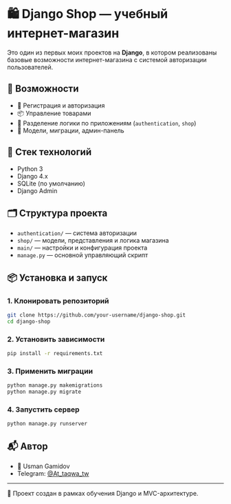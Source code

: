 # 🛍️ Django Shop — учебный интернет-магазин

Это один из первых моих проектов на **Django**, в котором реализованы базовые возможности интернет-магазина с системой авторизации пользователей.

## 🚀 Возможности

- 👤 Регистрация и авторизация
- 📦 Управление товарами
- 🔐 Разделение логики по приложениям (`authentication`, `shop`)
- 🧱 Модели, миграции, админ-панель

## 🧰 Стек технологий

- Python 3
- Django 4.x
- SQLite (по умолчанию)
- Django Admin

## 🗂️ Структура проекта

- `authentication/` — система авторизации
- `shop/` — модели, представления и логика магазина
- `main/` — настройки и конфигурация проекта
- `manage.py` — основной управляющий скрипт

## 📦 Установка и запуск

### 1. Клонировать репозиторий
```bash
git clone https://github.com/your-username/django-shop.git
cd django-shop
```

### 2. Установить зависимости
```bash
pip install -r requirements.txt
```

### 3. Применить миграции
```bash
python manage.py makemigrations
python manage.py migrate
```

### 4. Запустить сервер
```bash
python manage.py runserver
```

## 📬 Автор

- 💼 Usman Gamidov
- Telegram: [@At_taqwa_tw](https://t.me/At_taqwa_tw)

---

🧠 Проект создан в рамках обучения Django и MVC-архитектуре.
